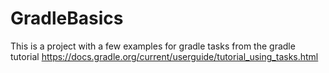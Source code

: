 # GradleBasics
This is a project with a few examples for gradle tasks from the gradle tutorial https://docs.gradle.org/current/userguide/tutorial_using_tasks.html
